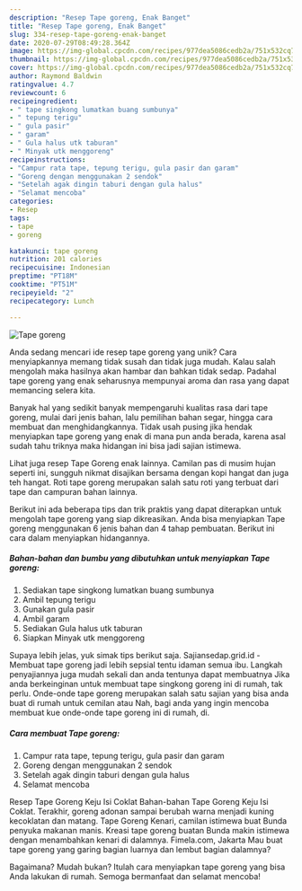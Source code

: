 ```yaml
---
description: "Resep Tape goreng, Enak Banget"
title: "Resep Tape goreng, Enak Banget"
slug: 334-resep-tape-goreng-enak-banget
date: 2020-07-29T08:49:28.364Z
image: https://img-global.cpcdn.com/recipes/977dea5086cedb2a/751x532cq70/tape-goreng-foto-resep-utama.jpg
thumbnail: https://img-global.cpcdn.com/recipes/977dea5086cedb2a/751x532cq70/tape-goreng-foto-resep-utama.jpg
cover: https://img-global.cpcdn.com/recipes/977dea5086cedb2a/751x532cq70/tape-goreng-foto-resep-utama.jpg
author: Raymond Baldwin
ratingvalue: 4.7
reviewcount: 6
recipeingredient:
- " tape singkong lumatkan buang sumbunya"
- " tepung terigu"
- " gula pasir"
- " garam"
- " Gula halus utk taburan"
- " Minyak utk menggoreng"
recipeinstructions:
- "Campur rata tape, tepung terigu, gula pasir dan garam"
- "Goreng dengan menggunakan 2 sendok"
- "Setelah agak dingin taburi dengan gula halus"
- "Selamat mencoba"
categories:
- Resep
tags:
- tape
- goreng

katakunci: tape goreng 
nutrition: 201 calories
recipecuisine: Indonesian
preptime: "PT18M"
cooktime: "PT51M"
recipeyield: "2"
recipecategory: Lunch

---
```



![Tape goreng](https://img-global.cpcdn.com/recipes/977dea5086cedb2a/751x532cq70/tape-goreng-foto-resep-utama.jpg)

Anda sedang mencari ide resep tape goreng yang unik? Cara menyiapkannya memang tidak susah dan tidak juga mudah. Kalau salah mengolah maka hasilnya akan hambar dan bahkan tidak sedap. Padahal tape goreng yang enak seharusnya mempunyai aroma dan rasa yang dapat memancing selera kita.

Banyak hal yang sedikit banyak mempengaruhi kualitas rasa dari tape goreng, mulai dari jenis bahan, lalu pemilihan bahan segar, hingga cara membuat dan menghidangkannya. Tidak usah pusing jika hendak menyiapkan tape goreng yang enak di mana pun anda berada, karena asal sudah tahu triknya maka hidangan ini bisa jadi sajian istimewa.

Lihat juga resep Tape Goreng enak lainnya. Camilan pas di musim hujan seperti ini, sungguh nikmat disajikan bersama dengan kopi hangat dan juga teh hangat. Roti tape goreng merupakan salah satu roti yang terbuat dari tape dan campuran bahan lainnya.


Berikut ini ada beberapa tips dan trik praktis yang dapat diterapkan untuk mengolah tape goreng yang siap dikreasikan. Anda bisa menyiapkan Tape goreng menggunakan 6 jenis bahan dan 4 tahap pembuatan. Berikut ini cara dalam menyiapkan hidangannya.

<!--inarticleads1-->

##### Bahan-bahan dan bumbu yang dibutuhkan untuk menyiapkan Tape goreng:

1. Sediakan  tape singkong lumatkan buang sumbunya
1. Ambil  tepung terigu
1. Gunakan  gula pasir
1. Ambil  garam
1. Sediakan  Gula halus utk taburan
1. Siapkan  Minyak utk menggoreng


Supaya lebih jelas, yuk simak tips berikut saja. Sajiansedap.grid.id - Membuat tape goreng jadi lebih sepsial tentu idaman semua ibu. Langkah penyajiannya juga mudah sekali dan anda tentunya dapat membuatnya Jika anda berkeinginan untuk membuat tape singkong goreng ini di rumah, tak perlu. Onde-onde tape goreng merupakan salah satu sajian yang bisa anda buat di rumah untuk cemilan atau Nah, bagi anda yang ingin mencoba membuat kue onde-onde tape goreng ini di rumah, di. 

<!--inarticleads2-->

##### Cara membuat Tape goreng:

1. Campur rata tape, tepung terigu, gula pasir dan garam
1. Goreng dengan menggunakan 2 sendok
1. Setelah agak dingin taburi dengan gula halus
1. Selamat mencoba


Resep Tape Goreng Keju Isi Coklat Bahan-bahan Tape Goreng Keju Isi Coklat. Terakhir, goreng adonan sampai berubah warna menjadi kuning kecoklatan dan matang. Tape Goreng Kenari, camilan istimewa buat Bunda penyuka makanan manis. Kreasi tape goreng buatan Bunda makin istimewa dengan menambahkan kenari di dalamnya. Fimela.com, Jakarta Mau buat tape goreng yang garing bagian luarnya dan lembut bagian dalamnya? 

Bagaimana? Mudah bukan? Itulah cara menyiapkan tape goreng yang bisa Anda lakukan di rumah. Semoga bermanfaat dan selamat mencoba!
